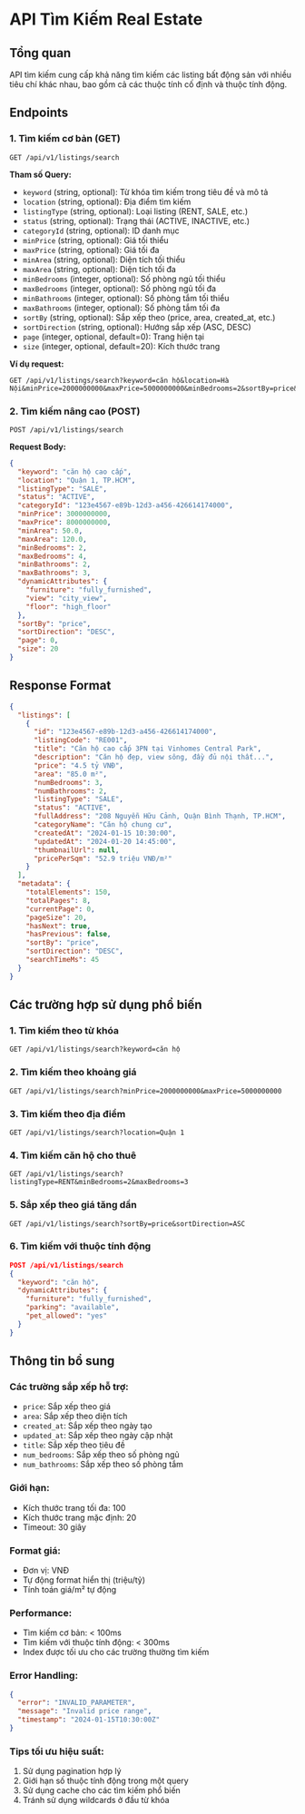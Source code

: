 # API Tìm Kiếm Real Estate

## Tổng quan
API tìm kiếm cung cấp khả năng tìm kiếm các listing bất động sản với nhiều tiêu chí khác nhau, bao gồm cả các thuộc tính cố định và thuộc tính động.

## Endpoints

### 1. Tìm kiếm cơ bản (GET)
```
GET /api/v1/listings/search
```

**Tham số Query:**
- `keyword` (string, optional): Từ khóa tìm kiếm trong tiêu đề và mô tả
- `location` (string, optional): Địa điểm tìm kiếm
- `listingType` (string, optional): Loại listing (RENT, SALE, etc.)
- `status` (string, optional): Trạng thái (ACTIVE, INACTIVE, etc.)
- `categoryId` (string, optional): ID danh mục
- `minPrice` (string, optional): Giá tối thiểu
- `maxPrice` (string, optional): Giá tối đa
- `minArea` (string, optional): Diện tích tối thiểu
- `maxArea` (string, optional): Diện tích tối đa
- `minBedrooms` (integer, optional): Số phòng ngủ tối thiểu
- `maxBedrooms` (integer, optional): Số phòng ngủ tối đa
- `minBathrooms` (integer, optional): Số phòng tắm tối thiểu
- `maxBathrooms` (integer, optional): Số phòng tắm tối đa
- `sortBy` (string, optional): Sắp xếp theo (price, area, created_at, etc.)
- `sortDirection` (string, optional): Hướng sắp xếp (ASC, DESC)
- `page` (integer, optional, default=0): Trang hiện tại
- `size` (integer, optional, default=20): Kích thước trang

**Ví dụ request:**
```
GET /api/v1/listings/search?keyword=căn hộ&location=Hà Nội&minPrice=2000000000&maxPrice=5000000000&minBedrooms=2&sortBy=price&sortDirection=ASC&page=0&size=10
```

### 2. Tìm kiếm nâng cao (POST)
```
POST /api/v1/listings/search
```

**Request Body:**
```json
{
  "keyword": "căn hộ cao cấp",
  "location": "Quận 1, TP.HCM",
  "listingType": "SALE",
  "status": "ACTIVE",
  "categoryId": "123e4567-e89b-12d3-a456-426614174000",
  "minPrice": 3000000000,
  "maxPrice": 8000000000,
  "minArea": 50.0,
  "maxArea": 120.0,
  "minBedrooms": 2,
  "maxBedrooms": 4,
  "minBathrooms": 2,
  "maxBathrooms": 3,
  "dynamicAttributes": {
    "furniture": "fully_furnished",
    "view": "city_view",
    "floor": "high_floor"
  },
  "sortBy": "price",
  "sortDirection": "DESC",
  "page": 0,
  "size": 20
}
```

## Response Format

```json
{
  "listings": [
    {
      "id": "123e4567-e89b-12d3-a456-426614174000",
      "listingCode": "RE001",
      "title": "Căn hộ cao cấp 3PN tại Vinhomes Central Park",
      "description": "Căn hộ đẹp, view sông, đầy đủ nội thất...",
      "price": "4.5 tỷ VNĐ",
      "area": "85.0 m²",
      "numBedrooms": 3,
      "numBathrooms": 2,
      "listingType": "SALE",
      "status": "ACTIVE",
      "fullAddress": "208 Nguyễn Hữu Cảnh, Quận Bình Thạnh, TP.HCM",
      "categoryName": "Căn hộ chung cư",
      "createdAt": "2024-01-15 10:30:00",
      "updatedAt": "2024-01-20 14:45:00",
      "thumbnailUrl": null,
      "pricePerSqm": "52.9 triệu VNĐ/m²"
    }
  ],
  "metadata": {
    "totalElements": 150,
    "totalPages": 8,
    "currentPage": 0,
    "pageSize": 20,
    "hasNext": true,
    "hasPrevious": false,
    "sortBy": "price",
    "sortDirection": "DESC",
    "searchTimeMs": 45
  }
}
```

## Các trường hợp sử dụng phổ biến

### 1. Tìm kiếm theo từ khóa
```
GET /api/v1/listings/search?keyword=căn hộ
```

### 2. Tìm kiếm theo khoảng giá
```
GET /api/v1/listings/search?minPrice=2000000000&maxPrice=5000000000
```

### 3. Tìm kiếm theo địa điểm
```
GET /api/v1/listings/search?location=Quận 1
```

### 4. Tìm kiếm căn hộ cho thuê
```
GET /api/v1/listings/search?listingType=RENT&minBedrooms=2&maxBedrooms=3
```

### 5. Sắp xếp theo giá tăng dần
```
GET /api/v1/listings/search?sortBy=price&sortDirection=ASC
```

### 6. Tìm kiếm với thuộc tính động
```json
POST /api/v1/listings/search
{
  "keyword": "căn hộ",
  "dynamicAttributes": {
    "furniture": "fully_furnished",
    "parking": "available",
    "pet_allowed": "yes"
  }
}
```

## Thông tin bổ sung

### Các trường sắp xếp hỗ trợ:
- `price`: Sắp xếp theo giá
- `area`: Sắp xếp theo diện tích
- `created_at`: Sắp xếp theo ngày tạo
- `updated_at`: Sắp xếp theo ngày cập nhật
- `title`: Sắp xếp theo tiêu đề
- `num_bedrooms`: Sắp xếp theo số phòng ngủ
- `num_bathrooms`: Sắp xếp theo số phòng tắm

### Giới hạn:
- Kích thước trang tối đa: 100
- Kích thước trang mặc định: 20
- Timeout: 30 giây

### Format giá:
- Đơn vị: VNĐ
- Tự động format hiển thị (triệu/tỷ)
- Tính toán giá/m² tự động

### Performance:
- Tìm kiếm cơ bản: < 100ms
- Tìm kiếm với thuộc tính động: < 300ms
- Index được tối ưu cho các trường thường tìm kiếm

### Error Handling:
```json
{
  "error": "INVALID_PARAMETER",
  "message": "Invalid price range",
  "timestamp": "2024-01-15T10:30:00Z"
}
```

### Tips tối ưu hiệu suất:
1. Sử dụng pagination hợp lý
2. Giới hạn số thuộc tính động trong một query
3. Sử dụng cache cho các tìm kiếm phổ biến
4. Tránh sử dụng wildcards ở đầu từ khóa 